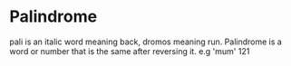 # Palindrome
pali is an italic word meaning back, dromos meaning run.
Palindrome is a word or number that is the same after reversing it. 
e.g 'mum'
     121

   
